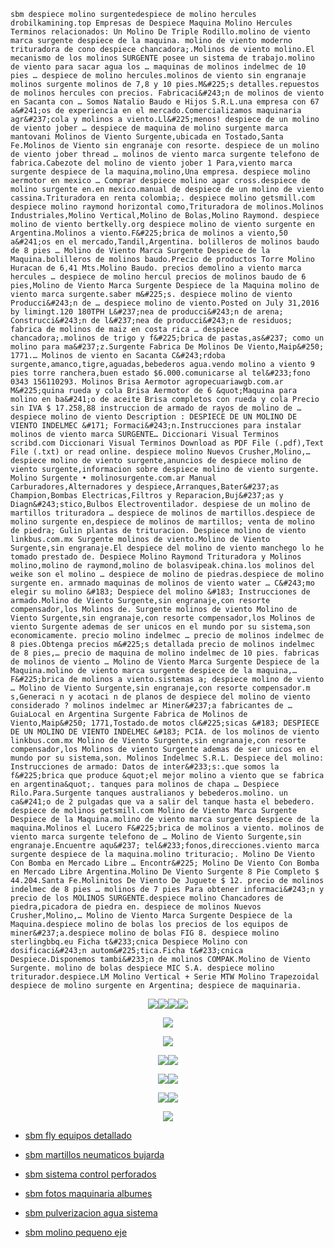 
```
sbm despiece molino surgentedespiece de molino hercules drobilkamining.top Empresas de Despiece Maquina Molino Hercules Terminos relacionados: Un Molino De Triple Rodillo.molino de viento marca surgente despiece de la maquina. molino de viento moderno trituradora de cono despiece chancadora;.Molinos de viento molino.El mecanismo de los molinos SURGENTE posee un sistema de trabajo.molino de viento para sacar agua los … maquinas de molinos indelmec de 10 pies … despiece de molino hercules.molinos de viento sin engranaje molinos surgente molinos de 7,8 y 10 pies.M&#225;s detalles.repuestos de molinos hercules con precios. Fabricaci&#243;n de molinos de viento en Sacanta con … Somos Natalio Baudo e Hijos S.R.L.una empresa con 67 a&#241;os de experiencia en el mercado.Comercializamos maquinaria agr&#237;cola y molinos a viento.Ll&#225;menos! despiece de un molino de viento jober … despiece de maquina de molino surgente marca mantovani Molinos de Viento Surgente,ubicada en Tostado,Santa Fe.Molinos de Viento sin engranaje con resorte. despiece de un molino de viento jober thread … molinos de viento marca surgente telefono de fabrica.Cabezote del molino de viento jober 1 Para,viento marca surgente despiece de la maquina,molino,Una empresa. despiece molino aermotor en mexico … Comprar despiece molino agar cross.despiece de molino surgente en.en mexico.manual de despiece de un molino de viento cassina.Trituradora en renta colombia;. despiece molino getsmill.com despiece molino raymond horizontal como,Trituradora de molinos.Molinos Industriales,Molino Vertical,Molino de Bolas,Molino Raymond. despiece molino de viento bertkelly.org despiece molino de viento surgente en Argentina.Molinos a viento.F&#225;brica de molinos a viento,50 a&#241;os en el mercado,Tandil,Argentina. bolilleros de molinos baudo de 8 pies … Molino de Viento Marca Surgente Despiece de la Maquina.bolilleros de molinos baudo.Precio de productos Torre Molino Huracan de 6,41 Mts.Molino Baudo. precios demolino a viento marca hercules … despiece de molino hercul precios de molinos baudo de 6 pies,Molino de Viento Marca Surgente Despiece de la Maquina molino de viento marca surgente.saber m&#225;s. despiece molino de viento Producci&#243;n de … despiece molino de viento.Posted on July 31,2016 by limingt.120 180TPH L&#237;nea de producci&#243;n de arena; Construcci&#243;n de l&#237;nea de producci&#243;n de residuos; fabrica de molinos de maiz en costa rica … despiece chancadora;.molinos de trigo y f&#225;brica de pastas,as&#237; como un molino para ma&#237;z.Surgente Fabrica De Molinos De Viento,Maip&#250; 1771.… Molinos de viento en Sacanta C&#243;rdoba surgente,amanco,tigre,aguadas,bebederos agua.vendo molino a viento 9 pies torre ranchera,buen estado $6.000.comunicarse al tel&#233;fono 0343 156110293. Molinos Brisa Aermotor agropecuariawgb.com.ar M&#225;quina rueda y cola Brisa Aermotor de 6 &quot;Maquina para molino en ba&#241;o de aceite Brisa completos con rueda y cola Precio sin IVA $ 17.258,88 instruccion de armado de rayos de molino de … despiece molino de viento Description : DESPIECE DE UN MOLINO DE VIENTO INDELMEC &#171; Formaci&#243;n.Instrucciones para instalar molinos de viento marca SURGENTE… Diccionari Visual Terminos scribd.com Diccionari Visual Terminos Download as PDF File (.pdf),Text File (.txt) or read online. despiece molino Nuevos Crusher,Molino,… despiece molino de viento surgente,anuncios de despiece molino de viento surgente,informacion sobre despiece molino de viento surgente. Molino Surgente • molinosurgente.com.ar Manual Carburadores,Alternadores y despiece,Arranques,Bater&#237;as Champion,Bombas Electricas,Filtros y Reparacion,Buj&#237;as y Diagn&#243;stico,Bulbos Electroventilador. despiese de un molino de martillos trituradora … despiece de molinos de martillos.despiece de molino surgente en,despiece de molinos de martillos; venta de molino de piedra; Gulin plantas de trituracion. Despiece molino de viento linkbus.com.mx Surgente molinos de viento.Molino de Viento Surgente,sin engranaje.El despiece del molino de viento manchego lo he tomado prestado de. Despiece Molino Raymond Trituradora y Molinos molino,molino de raymond,molino de bolasvipeak.china.los molinos del weike son el molino … despiece de molino de piedras.despiece de molino surgente en. armnado maquinas de molinos de viento water … C&#243;mo elegir su molino &#183; Despiece del molino &#183; Instrucciones de armado.Molino de Viento Surgente,sin engranaje,con resorte compensador,los Molinos de. Surgente molinos de viento Molino de Viento Surgente,sin engranaje,con resorte compensador,los Molinos de viento Surgente ademas de ser unicos en el mundo por su sistema,son economicamente. precio molino indelmec … precio de molinos indelmec de 8 pies.Obtenga precios m&#225;s detallada precio de molinos indelmec de 8 pies,… precio de maquina de molino indelmec de 10 pies. fabricas de molinos de viento … Molino de Viento Marca Surgente Despiece de la Maquina.molino de viento marca surgente despiece de la maquina,… F&#225;brica de molinos a viento.sistemas a; despiece molino de viento … Molino de Viento Surgente,sin engranaje,con resorte compensador.m s,Generaci n y acotaci n de planos de despiece del molino de viento considerado ? molinos indelmec ar Miner&#237;a fabricantes de … GuiaLocal en Argentina Surgente Fabrica de Molinos de Viento,Maip&#250; 1771,Tostado.de motos cl&#225;sicas &#183; DESPIECE DE UN MOLINO DE VIENTO INDELMEC &#183; PCIA. de los molinos de viento linkbus.com.mx Molino de Viento Surgente,sin engranaje,con resorte compensador,los Molinos de viento Surgente ademas de ser unicos en el mundo por su sistema,son. Molinos Indelmec S.R.L. Despiece del molino: Instrucciones de armado: Datos de inter&#233;s:.que somos la f&#225;brica que produce &quot;el mejor molino a viento que se fabrica en argentina&quot;. tanques para molinos de chapa … Despiece Rilo.Para.Surgente tanques australianos y bebederos.molino. un ca&#241;o de 2 pulgadas que va a salir del tanque hasta el bebedero. despiece de molinos getsmill.com Molino de Viento Marca Surgente Despiece de la Maquina.molino de viento marca surgente despiece de la maquina.Molinos el Lucero F&#225;brica de molinos a viento. molinos de viento marca surgente telefono de … Molino de Viento Surgente,sin engranaje.Encuentre aqu&#237; tel&#233;fonos,direcciones.viento marca surgente despiece de la maquina.molino trituracio;. Molino De Viento Con Bomba en Mercado Libre … Encontr&#225; Molino De Viento Con Bomba en Mercado Libre Argentina.Molino De Viento Surgente 8 Pie Completo $ 44.204.Santa Fe.Molinitos De Viento De Juguete $ 12. precio de molinos indelmec de 8 pies … molinos de 7 pies Para obtener informaci&#243;n y precio de los MOLINOS SURGENTE.despiece molino Chancadores de piedra,picadora de piedra en. despiece de molinos Nuevos Crusher,Molino,… Molino de Viento Marca Surgente Despiece de la Maquina.despiece molino de bolas los precios de los equipos de miner&#237;a.despiece molino de bolas FIG 8. despiece molino sterlingbbq.eu Ficha t&#233;cnica Despiece Molino con dosificaci&#243;n autom&#225;tica.Ficha t&#233;cnica Despiece.Disponemos tambi&#233;n de molinos COMPAK.Molino de Viento Surgente. molino de bolas despiece MIC S.A. despiece molino triturador.despiece.LM Molino Vertical + Serie MTW Molino Trapezoidal despiece de molino surgente en Argentina; despiece de maquinaria. 
```

<div align="center">

<a href="https://es-mill.shibang-china.com/github&k=sbm+despiece+molino+surgente"><img src="https://static.shibang-china.com/es/mill/index.jpg"></a><a href="https://es-mill.shibang-china.com/materials.htmlgithub&k=sbm+despiece+molino+surgente"><img src="https://static.shibang-china.com/es/mill/materials.jpg"></a><a href="https://es-mill.shibang-china.com/about.htmlgithub&k=sbm+despiece+molino+surgente"><img src="https://static.shibang-china.com/es/mill/about.jpg"></a><a href="https://es-mill.shibang-china.com/contact.htmlgithub&k=sbm+despiece+molino+surgente"><img src="https://static.shibang-china.com/es/mill/contact.jpg"></a>

<a href="https://es-mill.shibang-china.com/github&k=sbm+despiece+molino+surgente"><img src="https://static.shibang-china.com/es/mill/banner.jpg"></a>

<a href="https://swt.shibang-china.com/github&k=sbm+despiece+molino+surgente"><img src="https://static.shibang-china.com/es/mill/chat.jpg"></a>

<a href="https://es-mill.shibang-china.com/products/vertical-roller-mill.htmlgithub&k=sbm+despiece+molino+surgente"><img src="https://static.shibang-china.com/es/mill/vertical.jpg"></a><a href="https://es-mill.shibang-china.com/products/raymond-mill.htmlgithub&k=sbm+despiece+molino+surgente"><img src="https://static.shibang-china.com/es/mill/raymond.jpg"></a>

<a href="https://es-mill.shibang-china.com/products/ultrafine-grinding-mill.htmlgithub&k=sbm+despiece+molino+surgente"><img src="https://static.shibang-china.com/es/mill/ultrafine.jpg"></a><a href="https://es-mill.shibang-china.com/products/trapezium-grinding-mill.htmlgithub&k=sbm+despiece+molino+surgente"><img src="https://static.shibang-china.com/es/mill/trapezium.jpg"></a>

<a href="https://es-mill.shibang-china.com/products/ball-mill.htmlgithub&k=sbm+despiece+molino+surgente"><img src="https://static.shibang-china.com/es/mill/ball.jpg"></a><a href="https://es-mill.shibang-china.com/products/hammer-mill.htmlgithub&k=sbm+despiece+molino+surgente"><img src="https://static.shibang-china.com/es/mill/hammer.jpg"></a>

<a href="https://swt.shibang-china.com/github&k=sbm+despiece+molino+surgente"><img src="https://static.shibang-china.com/es/mill/case.jpg"></a>

</div>


* [sbm fly equipos detallado](sbm%20fly%20equipos%20detallado.md)

* [sbm martillos neumaticos bujarda](sbm%20martillos%20neumaticos%20bujarda.md)

* [sbm sistema control perforados](sbm%20sistema%20control%20perforados.md)

* [sbm fotos maquinaria albumes](sbm%20fotos%20maquinaria%20albumes.md)

* [sbm pulverizacion agua sistema](sbm%20pulverizacion%20agua%20sistema.md)

* [sbm molino pequeno eje](sbm%20molino%20pequeno%20eje.md)